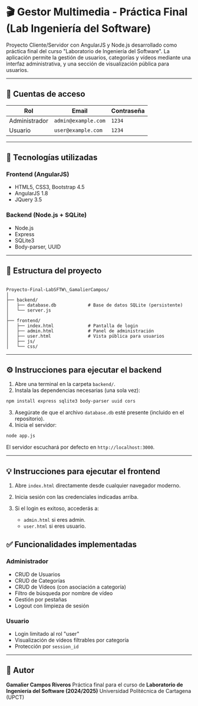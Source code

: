 # 🎬 Gestor Multimedia - Práctica Final (Lab Ingeniería del Software)

Proyecto Cliente/Servidor con AngularJS y Node.js desarrollado como práctica final del curso "Laboratorio de Ingeniería del Software". La aplicación permite la gestión de usuarios, categorías y vídeos mediante una interfaz administrativa, y una sección de visualización pública para usuarios.

---

## 🔐 Cuentas de acceso

| Rol         | Email               | Contraseña |
|-------------|---------------------|-------------|
| Administrador | `admin@example.com` | `1234`       |
| Usuario      | `user@example.com`  | `1234`       |

---

## 🧩 Tecnologías utilizadas

### Frontend (AngularJS)
- HTML5, CSS3, Bootstrap 4.5
- AngularJS 1.8
- JQuery 3.5

### Backend (Node.js + SQLite)
- Node.js
- Express
- SQLite3
- Body-parser, UUID

---

## 📁 Estructura del proyecto

```

Proyecto-Final-LabSFTW\_GamalierCampos/
│
├── backend/
│   ├── database.db            # Base de datos SQLite (persistente)
│   └── server.js
│
├── frontend/
│   ├── index.html             # Pantalla de login
│   ├── admin.html             # Panel de administración
│   ├── user.html              # Vista pública para usuarios
│   ├── js/
│   └── css/

````

---

## ⚙️ Instrucciones para ejecutar el backend

1. Abre una terminal en la carpeta `backend/`.
2. Instala las dependencias necesarias (una sola vez):

```bash
npm install express sqlite3 body-parser uuid cors
````

3. Asegúrate de que el archivo `database.db` esté presente (incluido en el repositorio).
4. Inicia el servidor:

```bash
node app.js
```

El servidor escuchará por defecto en `http://localhost:3000`.

---

## 💡 Instrucciones para ejecutar el frontend

1. Abre `index.html` directamente desde cualquier navegador moderno.
2. Inicia sesión con las credenciales indicadas arriba.
3. Si el login es exitoso, accederás a:

   * `admin.html` si eres admin.
   * `user.html` si eres usuario.



## ✅ Funcionalidades implementadas

### Administrador

* CRUD de Usuarios
* CRUD de Categorías
* CRUD de Vídeos (con asociación a categoría)
* Filtro de búsqueda por nombre de vídeo
* Gestión por pestañas
* Logout con limpieza de sesión

### Usuario

* Login limitado al rol "user"
* Visualización de vídeos filtrables por categoría
* Protección por `session_id`

---

## 📌 Autor

**Gamalier Campos Riveros**
Práctica final para el curso de **Laboratorio de Ingeniería del Software (2024/2025)**
Universidad Politécnica de Cartagena (UPCT)


